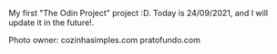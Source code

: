 My first "The Odin Project" project :D. Today is 24/09/2021, and I will update it in the future!.



Photo owner:
cozinhasimples.com
pratofundo.com

